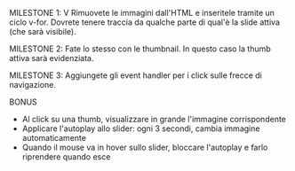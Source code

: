 MILESTONE 1: V
Rimuovete le immagini dall'HTML e inseritele tramite un ciclo v-for.
Dovrete tenere traccia da qualche parte di qual'è la slide attiva (che sarà visibile).

MILESTONE 2:
Fate lo stesso con le thumbnail. In questo caso la thumb attiva sarà evidenziata.

MILESTONE 3:
Aggiungete gli event handler per i click sulle frecce di navigazione.

BONUS
- Al click su una thumb, visualizzare in grande l'immagine corrispondente
- Applicare l'autoplay allo slider: ogni 3 secondi, cambia immagine automaticamente
- Quando il mouse va in hover sullo slider, bloccare l'autoplay e farlo riprendere quando esce
